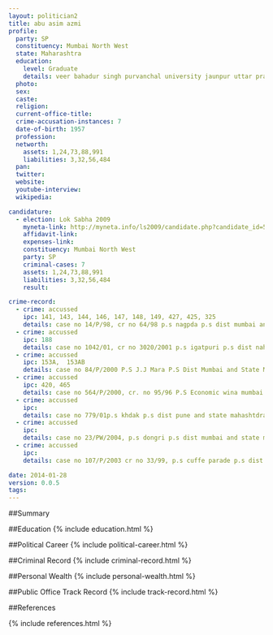```yaml
---
layout: politician2
title: abu asim azmi
profile: 
  party: SP
  constituency: Mumbai North West
  state: Maharashtra
  education: 
    level: Graduate
    details: veer bahadur singh purvanchal university jaunpur uttar pradesh year 2001
  photo: 
  sex: 
  caste: 
  religion: 
  current-office-title: 
  crime-accusation-instances: 7
  date-of-birth: 1957
  profession: 
  networth: 
    assets: 1,24,73,88,991
    liabilities: 3,32,56,484
  pan: 
  twitter: 
  website: 
  youtube-interview: 
  wikipedia: 

candidature: 
  - election: Lok Sabha 2009
    myneta-link: http://myneta.info/ls2009/candidate.php?candidate_id=5400
    affidavit-link: 
    expenses-link: 
    constituency: Mumbai North West 
    party: SP
    criminal-cases: 7
    assets: 1,24,73,88,991
    liabilities: 3,32,56,484
    result:  

crime-record: 
  - crime: accussed
    ipc: 141, 143, 144, 146, 147, 148, 149, 427, 425, 325
    details: case no 14/P/98, cr no 64/98 p.s nagpda p.s dist mumbai and state maharashtra, court m.m court mazgaon mumbai 
  - crime: accussed
    ipc: 188
    details: case no 1042/01, cr no 3020/2001 p.s igatpuri p.s dist nahik and state maharshtra court igatpuri 
  - crime: accussed
    ipc: 153A,  153AB
    details: case no 84/P/2000 P.S J.J Mara P.S Dist Mumbai and State Mharashtra, Court M.M.Maqistrate Court Mazoaon Mumbai 
  - crime: accussed
    ipc: 420, 465
    details: case no 564/P/2000, cr. no 95/96 P.S Economic wina mumbai police dist mumbai state maharashtra, court m.m court 19th court mumbai 
  - crime: accussed
    ipc: 
    details: case no 779/01p.s khdak p.s dist pune and state mahashtdra 37(1)113- bombay police act, court IMF court no 6, pune 
  - crime: accussed
    ipc: 
    details: case no 23/PW/2004, p.s dongri p.s dist mumbai and state maharashtra, Court m.m 2nd court mazgaon,me by 2nd court mazgaon to appear before the court to finalize application moved against me u/s 319 of cr.pc 
  - crime: accussed
    ipc: 
    details: case no 107/P/2003 cr no 33/99, p.s cuffe parade p.s dist mumbai and state maharashtra, court esplanade/killa court no 47, mumbai Demonstration along with Mr.Nikhil Waghle 

date: 2014-01-28
version: 0.0.5
tags: 
---
```

##Summary


##Education
{% include education.html %}


##Political Career
{% include political-career.html %}


##Criminal Record
{% include criminal-record.html %}


##Personal Wealth
{% include personal-wealth.html %}


##Public Office Track Record
{% include track-record.html %}


##References


{% include references.html %}